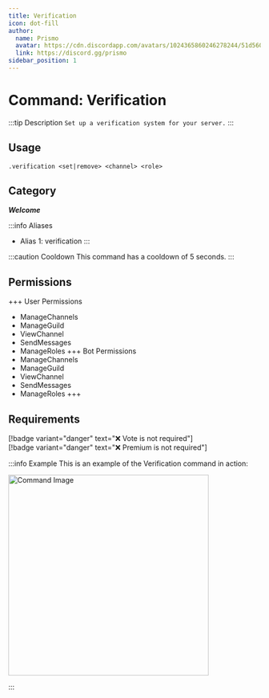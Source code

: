 ```yaml
---
title: Verification
icon: dot-fill
author:
  name: Prismo
  avatar: https://cdn.discordapp.com/avatars/1024365860246278244/51d5603eff69376da9a21e86b07a75bd.png?size=2048
  link: https://discord.gg/prismo
sidebar_position: 1
---
```



# Command: Verification

:::tip Description
`Set up a verification system for your server.`
:::

## Usage

```
.verification <set|remove> <channel> <role>
```

## Category

_**Welcome**_

:::info Aliases
- Alias 1: verification
:::

:::caution Cooldown
This command has a cooldown of 5 seconds.
:::

## Permissions

+++ User Permissions
- ManageChannels
- ManageGuild
- ViewChannel
- SendMessages
- ManageRoles
+++ Bot Permissions
- ManageChannels
- ManageGuild
- ViewChannel
- SendMessages
- ManageRoles
+++

## Requirements

[!badge variant="danger" text="❌ Vote is not required"]  
[!badge variant="danger" text="❌ Premium is not required"]

:::info Example
This is an example of the Verification command in action:

<img src="https://i.imgur.com/rCfu3Hb.png" alt="Command Image" width="400"/>

:::

